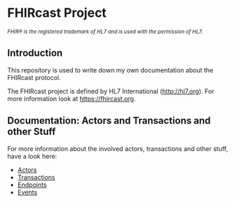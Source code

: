 # FHIRcast Project

<small>*FHIR&reg; is the registered trademark of HL7 and is used with the permission of HL7.*</small>

## Introduction
This repository is used to write down my own documentation about the FHIRcast protocol.

The FHIRcast project is defined by HL7 International (http://hl7.org). For more information look at https://fhircast.org.

## Documentation: Actors and Transactions and other Stuff

For more information about the involved actors, transactions and other stuff, have a look here:

* [Actors](actors.md)
* [Transactions](transactions.md)
* [Endpoints](endpoints.md)
* [Events](events.md)
